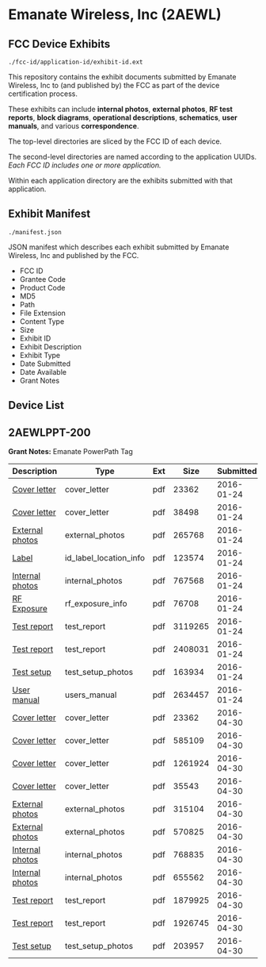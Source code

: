 # Emanate Wireless, Inc (2AEWL)
## FCC Device Exhibits

```
./fcc-id/application-id/exhibit-id.ext
```

This repository contains the exhibit documents submitted by Emanate Wireless, Inc to (and published by) the FCC as part of the device certification process.

These exhibits can include **internal photos**, **external photos**, **RF test reports**, **block diagrams**, **operational descriptions**, **schematics**, **user manuals**, and various **correspondence**.

The top-level directories are sliced by the FCC ID of each device.

The second-level directories are named according to the application UUIDs. *Each FCC ID includes one or more application.*

Within each application directory are the exhibits submitted with that application. 

## Exhibit Manifest

```
./manifest.json
```

JSON manifest which describes each exhibit submitted by Emanate Wireless, Inc and published by the FCC.

- FCC ID
- Grantee Code
- Product Code
- MD5
- Path
- File Extension
- Content Type
- Size
- Exhibit ID
- Exhibit Description
- Exhibit Type
- Date Submitted
- Date Available
- Grant Notes

## Device List
## 2AEWLPPT-200
**Grant Notes:** Emanate PowerPath Tag

| Description | Type | Ext | Size | Submitted | Available |
| ----------- | ---- | --- | ---- | --------- | --------- |
| [Cover letter](2AEWLPPT-200/84c7b7190fac16feb28fbdab4e9c77aa/2882102.pdf) | cover_letter | pdf | 23362 | 2016-01-24 | 2016-01-24 |
| [Cover letter](2AEWLPPT-200/84c7b7190fac16feb28fbdab4e9c77aa/2882103.pdf) | cover_letter | pdf | 38498 | 2016-01-24 | 2016-01-24 |
| [External photos](2AEWLPPT-200/84c7b7190fac16feb28fbdab4e9c77aa/2882104.pdf) | external_photos | pdf | 265768 | 2016-01-24 | 2016-01-24 |
| [Label](2AEWLPPT-200/84c7b7190fac16feb28fbdab4e9c77aa/2882105.pdf) | id_label_location_info | pdf | 123574 | 2016-01-24 | 2016-01-24 |
| [Internal photos](2AEWLPPT-200/84c7b7190fac16feb28fbdab4e9c77aa/2882106.pdf) | internal_photos | pdf | 767568 | 2016-01-24 | 2016-01-24 |
| [RF Exposure](2AEWLPPT-200/84c7b7190fac16feb28fbdab4e9c77aa/2882109.pdf) | rf_exposure_info | pdf | 76708 | 2016-01-24 | 2016-01-24 |
| [Test report](2AEWLPPT-200/84c7b7190fac16feb28fbdab4e9c77aa/2882113.pdf) | test_report | pdf | 3119265 | 2016-01-24 | 2016-01-24 |
| [Test report](2AEWLPPT-200/84c7b7190fac16feb28fbdab4e9c77aa/2882114.pdf) | test_report | pdf | 2408031 | 2016-01-24 | 2016-01-24 |
| [Test setup](2AEWLPPT-200/84c7b7190fac16feb28fbdab4e9c77aa/2882115.pdf) | test_setup_photos | pdf | 163934 | 2016-01-24 | 2016-01-24 |
| [User manual](2AEWLPPT-200/84c7b7190fac16feb28fbdab4e9c77aa/2882116.pdf) | users_manual | pdf | 2634457 | 2016-01-24 | 2016-01-24 |
| [Cover letter](2AEWLPPT-200/60fb21bfc251d3cecde3b1bdf9e2e488/2976632.pdf) | cover_letter | pdf | 23362 | 2016-04-30 | 2016-04-30 |
| [Cover letter](2AEWLPPT-200/60fb21bfc251d3cecde3b1bdf9e2e488/2976633.pdf) | cover_letter | pdf | 585109 | 2016-04-30 | 2016-04-30 |
| [Cover letter](2AEWLPPT-200/60fb21bfc251d3cecde3b1bdf9e2e488/2976634.pdf) | cover_letter | pdf | 1261924 | 2016-04-30 | 2016-04-30 |
| [Cover letter](2AEWLPPT-200/60fb21bfc251d3cecde3b1bdf9e2e488/2976635.pdf) | cover_letter | pdf | 35543 | 2016-04-30 | 2016-04-30 |
| [External photos](2AEWLPPT-200/60fb21bfc251d3cecde3b1bdf9e2e488/2976636.pdf) | external_photos | pdf | 315104 | 2016-04-30 | 2016-04-30 |
| [External photos](2AEWLPPT-200/60fb21bfc251d3cecde3b1bdf9e2e488/2976637.pdf) | external_photos | pdf | 570825 | 2016-04-30 | 2016-04-30 |
| [Internal photos](2AEWLPPT-200/60fb21bfc251d3cecde3b1bdf9e2e488/2976638.pdf) | internal_photos | pdf | 768835 | 2016-04-30 | 2016-04-30 |
| [Internal photos](2AEWLPPT-200/60fb21bfc251d3cecde3b1bdf9e2e488/2976639.pdf) | internal_photos | pdf | 655562 | 2016-04-30 | 2016-04-30 |
| [Test report](2AEWLPPT-200/60fb21bfc251d3cecde3b1bdf9e2e488/2976642.pdf) | test_report | pdf | 1879925 | 2016-04-30 | 2016-04-30 |
| [Test report](2AEWLPPT-200/60fb21bfc251d3cecde3b1bdf9e2e488/2976643.pdf) | test_report | pdf | 1926745 | 2016-04-30 | 2016-04-30 |
| [Test setup](2AEWLPPT-200/60fb21bfc251d3cecde3b1bdf9e2e488/2976644.pdf) | test_setup_photos | pdf | 203957 | 2016-04-30 | 2016-04-30 |
